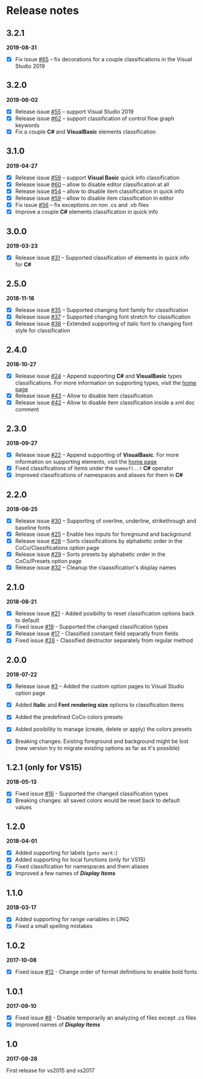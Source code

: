 # Release notes

## 3.2.1

**2019-08-31**

- [x] Fix issue [#65](https://github.com/GeorgeAlexandria/CoCo/issues/65) – fix decorations for a couple classifications in the Visual Studio 2019

## 3.2.0

**2019-06-02**

- [x] Release issue [#55](https://github.com/GeorgeAlexandria/CoCo/issues/55) – support Visual Studio 2019
- [x] Release issue [#62](https://github.com/GeorgeAlexandria/CoCo/issues/62) – support classification of control flow graph keywords
- [x] Fix a couple **C#** and **VisualBasic** elements classification

## 3.1.0

**2019-04-27**

- [x] Release issue [#59](https://github.com/GeorgeAlexandria/CoCo/issues/53) – support **Visual Basic** quick info classification
- [x] Release issue [#60](https://github.com/GeorgeAlexandria/CoCo/issues/60) – allow to disable editor classification at all
- [x] Release issue [#54](https://github.com/GeorgeAlexandria/CoCo/issues/54) – allow to disable item classification in quick info
- [x] Release issue [#59](https://github.com/GeorgeAlexandria/CoCo/issues/59) – allow to disable item classification in editor
- [x] Fix issue [#56](https://github.com/GeorgeAlexandria/CoCo/issues/56) – fix exceptions on non .cs and .vb files
- [x] Improve a couple **C#** elements classification in quick info

## 3.0.0

**2019-03-23**

- [x] Release issue [#31](https://github.com/GeorgeAlexandria/CoCo/issues/31) – Supported classification of elements in quick info for **C#** 

## 2.5.0

**2018-11-18**

- [x] Release issue [#35](https://github.com/GeorgeAlexandria/CoCo/issues/35) – Supported changing font family for classification
- [x] Release issue [#37](https://github.com/GeorgeAlexandria/CoCo/issues/37) – Supported changing font stretch for classification
- [x] Release issue [#38](https://github.com/GeorgeAlexandria/CoCo/issues/38) – Extended supporting of italic font to changing font style for classification

## 2.4.0

**2018-10-27**

 - [x] Release issue [#24](https://github.com/GeorgeAlexandria/CoCo/issues/24) – Append supporting **C#** and **VisualBasic** types classifications. For more information on supporting types, visit the [home page](https://github.com/GeorgeAlexandria/CoCo)
 - [x] Release issue [#43](https://github.com/GeorgeAlexandria/CoCo/issues/43) – Allow to disable item classification
 - [x] Release issue [#42](https://github.com/GeorgeAlexandria/CoCo/issues/42) – Allow to disable item classification inside a xml doc comment

## 2.3.0

**2018-09-27**

 - [x] Release issue [#22](https://github.com/GeorgeAlexandria/CoCo/issues/22) – Append supporting of **VisualBasic**. For more information on supporting elements, visit the [home page](https://github.com/GeorgeAlexandria/CoCo)
 - [x] Fixed classifications of items under the `nameof(..)` **C#** operator
 - [x] Improved classifications of namespaces and aliases for them in **C#**   

## 2.2.0

**2018-08-25**

 - [x] Release issue [#30](https://github.com/GeorgeAlexandria/CoCo/issues/30) – Supporting of overline, underline, strikethrough and baseline fonts
 - [x] Release issue [#25](https://github.com/GeorgeAlexandria/CoCo/issues/25) – Enable hex inputs for foreground and background
 - [x] Release issue [#28](https://github.com/GeorgeAlexandria/CoCo/issues/28) – Sorts classifications by alphabetic order in the CoCo/Classifications option page  
 - [x] Release issue [#29](https://github.com/GeorgeAlexandria/CoCo/issues/29) – Sorts presets by alphabetic order in the CoCo/Presets option page 
 - [x] Release issue [#32](https://github.com/GeorgeAlexandria/CoCo/issues/32) – Cleanup the claassification's display names  

## 2.1.0

**2018-08-21**

- [x] Release issue [#21](https://github.com/GeorgeAlexandria/CoCo/issues/21) - Added posibility to reset classification options back to default
- [x] Fixed issue [#19](https://github.com/GeorgeAlexandria/CoCo/issues/19) - Supported the changed classification types
- [x] Release issue [#17](https://github.com/GeorgeAlexandria/CoCo/issues/17) - Classified constant field separatly from fields 
- [x] Fixed issue [#26](https://github.com/GeorgeAlexandria/CoCo/issues/26) - Classified destructor separately from regular method

## 2.0.0

**2018-07-22**

- [x] Release issue [#3](https://github.com/GeorgeAlexandria/CoCo/issues/3) – Added the custom option pages to Visual Studio option page
- [x] Added **Italic** and **Font rendering size** options to classification items
- [x] Added the predefined CoCo colors presets
- [x] Added posibility to manage (create, delete or apply) the colors presets 
- [x] Breaking changes: Existing foreground and background might be lost (new version try to migrate existing options as far as it's possible)


## 1.2.1 (only for VS15)

**2018-05-13**

- [x] Fixed issue [#16](https://github.com/GeorgeAlexandria/CoCo/issues/16) - Supported the changed classification types 
- [x] Breaking changes: all saved colors would be reset back to default values

## 1.2.0

**2018-04-01**

- [x] Added supporting for labels (`goto mark:`)
- [x] Added supporting for local functions (only for VS15)
- [x] Fixed classification for namespaces and them aliases 
- [x] Improved a few names of ***Display Items*** 

## 1.1.0

**2018-03-17**

- [x] Added supporting for range variables in LINQ
- [x] Fixed a small spelling mistakes 

## 1.0.2

**2017-10-08**

 - [x] Fixed issue [#12](https://github.com/GeorgeAlexandria/CoCo/issues/12) - Change order of format definitions to enable bold fonts   

## 1.0.1

**2017-09-10**

- [x] Fixed issue [#8](https://github.com/GeorgeAlexandria/CoCo/issues/8) - Disable temporarily an analyzing of files except .cs files 
- [x] Improved names of ***Display Items***

## 1.0

**2017-08-28**

First release for vs2015 and vs2017
